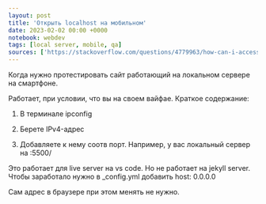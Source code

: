 ```yaml
---
layout: post
title: 'Открыть localhost на мобильном'
date: 2023-02-02 00:00 +0000
notebook: webdev
tags: [local server, mobile, qa]
sources: ['https://stackoverflow.com/questions/4779963/how-can-i-access-my-localhost-from-my-android-device/4779992#4779992']
---
```

Когда нужно протестировать сайт работающий на локальном сервере на смартфоне.

Работает, при условии, что вы на своем вайфае. Краткое содержание:

1. В терминале ipconfig

2. Берете IPv4-адрес

3. Добавляете к нему соотв порт. Например, у вас локальный сервер на :5500/ 

Это работает для live server на vs code. Но не работает на jekyll server. Чтобы заработало нужно в _config.yml добавить host: 0.0.0.0

Сам адрес в браузере при этом менять не нужно.